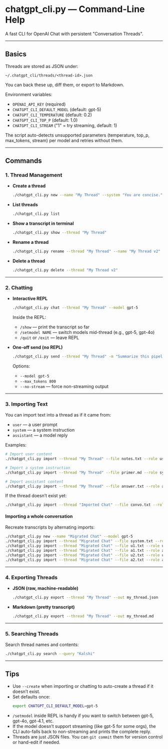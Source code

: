 # chatgpt_cli.py — Command-Line Help

A fast CLI for OpenAI Chat with persistent "Conversation Threads".

---

## Basics

Threads are stored as JSON under:
```
~/.chatgpt_cli/threads/<thread-id>.json
```

You can back these up, diff them, or export to Markdown.

Environment variables:
- `OPENAI_API_KEY` (required)
- `CHATGPT_CLI_DEFAULT_MODEL` (default: gpt-5)
- `CHATGPT_CLI_TEMPERATURE` (default: 0.2)
- `CHATGPT_CLI_TOP_P` (default: 1.0)
- `CHATGPT_CLI_STREAM` ("1" = try streaming, default: 1)

The script auto-detects unsupported parameters (temperature, top_p, max_tokens, stream) per model and retries without them.

---

## Commands

### 1. Thread Management

- **Create a thread**
  ```bash
  ./chatgpt_cli.py new --name "My Thread" --system "You are concise." --model gpt-5
  ```

- **List threads**
  ```bash
  ./chatgpt_cli.py list
  ```

- **Show a transcript in terminal**
  ```bash
  ./chatgpt_cli.py show --thread "My Thread"
  ```

- **Rename a thread**
  ```bash
  ./chatgpt_cli.py rename --thread "My Thread" --name "My Thread v2"
  ```

- **Delete a thread**
  ```bash
  ./chatgpt_cli.py delete --thread "My Thread v2"
  ```

---

### 2. Chatting

- **Interactive REPL**
  ```bash
  ./chatgpt_cli.py chat --thread "My Thread" --model gpt-5
  ```

  Inside the REPL:
  - `/show` — print the transcript so far
  - `/setmodel NAME` — switch models mid-thread (e.g., gpt-5, gpt-4o)
  - `/quit` or `/exit` — leave REPL

- **One-off send (no REPL)**
  ```bash
  ./chatgpt_cli.py send --thread "My Thread" -m "Summarize this pipeline."
  ```

  Options:
  - `--model gpt-5`
  - `--max_tokens 800`
  - `--no-stream` — force non-streaming output

---

### 3. Importing Text

You can import text into a thread as if it came from:
- `user` — a user prompt
- `system` — a system instruction
- `assistant` — a model reply

Examples:
```bash
# Import user content
./chatgpt_cli.py import --thread "My Thread" --file notes.txt --role user

# Import a system instruction
./chatgpt_cli.py import --thread "My Thread" --file primer.md --role system

# Import assistant content
./chatgpt_cli.py import --thread "My Thread" --file answer.txt --role assistant
```

If the thread doesn’t exist yet:
```bash
./chatgpt_cli.py import --thread "Imported Chat" --file convo.txt --role user --create --model gpt-5
```

#### Importing a whole conversation
Recreate transcripts by alternating imports:
```bash
./chatgpt_cli.py new --name "Migrated Chat" --model gpt-5
./chatgpt_cli.py import --thread "Migrated Chat" --file system.txt --role system
./chatgpt_cli.py import --thread "Migrated Chat" --file u1.txt --role user
./chatgpt_cli.py import --thread "Migrated Chat" --file a1.txt --role assistant
./chatgpt_cli.py import --thread "Migrated Chat" --file u2.txt --role user
./chatgpt_cli.py import --thread "Migrated Chat" --file a2.txt --role assistant
```

---

### 4. Exporting Threads

- **JSON (raw, machine-readable)**
  ```bash
  ./chatgpt_cli.py export --thread "My Thread" --out my_thread.json
  ```

- **Markdown (pretty transcript)**
  ```bash
  ./chatgpt_cli.py export --thread "My Thread" --out my_thread.md
  ```

---

### 5. Searching Threads

Search thread names and contents:
```bash
./chatgpt_cli.py search --query "Kalshi"
```

---

## Tips

- Use `--create` when importing or chatting to auto-create a thread if it doesn’t exist.
- Set defaults once:
  ```bash
  export CHATGPT_CLI_DEFAULT_MODEL=gpt-5
  ```
- `/setmodel` inside REPL is handy if you want to switch between gpt-5, gpt-4o, gpt-4.1, etc.
- If the model doesn’t support streaming (like gpt-5 for some orgs), the CLI auto-falls back to non-streaming and prints the complete reply.
- Threads are just JSON files. You can `git commit` them for version control or hand-edit if needed.
